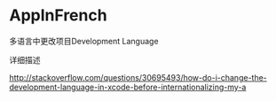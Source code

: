 # AppInFrench

多语言中更改项目Development Language

详细描述

http://stackoverflow.com/questions/30695493/how-do-i-change-the-development-language-in-xcode-before-internationalizing-my-a
